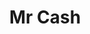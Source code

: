 ---
title: Mr Cash
slug: mr-cash
updated-on: '2024-05-30T13:44:31.749Z'
created-on: '2024-05-30T13:41:46.671Z'
published-on: '2024-05-30T13:54:32.469Z'
f_city-state-2:
- cms/city/antioch-ca.md
- cms/city/modesto-ca.md
- cms/city/jesup-ga.md
- cms/city/rogersville-tn.md
- cms/city/bristol-tn.md
- cms/city/kingsport-tn.md
- cms/city/blountville-tn.md
- cms/city/abingdon-va.md
- cms/city/bremerton-wa.md
- cms/city/lake-charles-la.md
- cms/city/ann-arbor-mi.md
- cms/city/park-hills-mo.md
- cms/city/johnson-city-tn.md
f_locations:
- cms/payday-loan/mr-cash-22062.md
- cms/payday-loan/mr-cash-22063.md
- cms/payday-loan/mr-cash-22064.md
- cms/payday-loan/mr-cash-22065.md
- cms/payday-loan/mr-cash-22066.md
- cms/payday-loan/mr-cash-22067.md
- cms/payday-loan/mr-cash-22068.md
- cms/payday-loan/mr-cash-22069.md
- cms/payday-loan/mr-cash-22070.md
- cms/payday-loan/mr-cash-22071.md
- cms/payday-loan/mr-cash-22072.md
- cms/payday-loan/mr-cash-22073.md
- cms/payday-loan/mr-cash-22074.md
- cms/payday-loan/mr-cash-22075.md
- cms/payday-loan/mr-cash-22076.md
- cms/payday-loan/mr-cash-22077.md
- cms/payday-loan/mr-cash-22078.md
- cms/payday-loan/mr-cash-22079.md
- cms/payday-loan/mr-cash-22080.md
- cms/payday-loan/mr-cash-22081.md
- cms/payday-loan/mr-cash-22082.md
- cms/payday-loan/mr-cash-22083.md
- cms/payday-loan/mr-cash-22084.md
f_states:
- cms/state/california.md
- cms/state/georgia.md
- cms/state/tennessee.md
- cms/state/virginia.md
- cms/state/washington.md
- cms/state/louisiana.md
- cms/state/michigan.md
- cms/state/missouri.md
layout: '[company].html'
tags: company
---